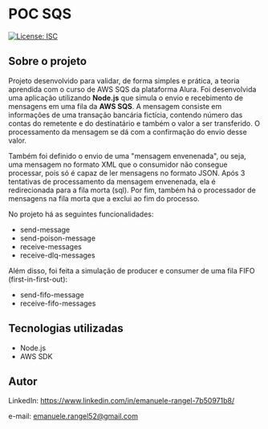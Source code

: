 # POC SQS

[![License: ISC](https://img.shields.io/badge/License-ISC-blue.svg)](https://opensource.org/licenses/ISC)

## Sobre o projeto

Projeto desenvolvido para validar, de forma simples e prática, a teoria aprendida com o curso de AWS SQS da plataforma Alura. 
Foi desenvolvida uma aplicação utilizando **Node.js** que simula o envio e recebimento de mensagens em uma fila da **AWS SQS**. A mensagem consiste em 
informações de uma transação bancária fictícia, contendo número das contas do remetente e do destinatário e também o valor
a ser transferido. O processamento da mensagem se dá com a confirmação do envio desse valor. 

Também foi definido o envio de uma 
"mensagem envenenada", ou seja, uma mensagem no formato XML que o consumidor não consegue processar, pois só é capaz de ler 
mensagens no formato JSON. Após 3 tentativas de processamento da mensagem envenenada, ela é redirecionada para a fila morta (sql).
Por fim, também há o processador de mensagens na fila morta que a exclui ao fim do processo.

No projeto há as seguintes funcionalidades:
- send-message 
- send-poison-message
- receive-messages
- receive-dlq-messages

Além disso, foi feita a simulação de producer e consumer de uma fila FIFO (first-in-first-out):
- send-fifo-message
- receive-fifo-messages

## Tecnologias utilizadas
- Node.js
- AWS SDK

## Autor

LinkedIn: https://www.linkedin.com/in/emanuele-rangel-7b50971b8/

e-mail: emanuele.rangel52@gmail.com
